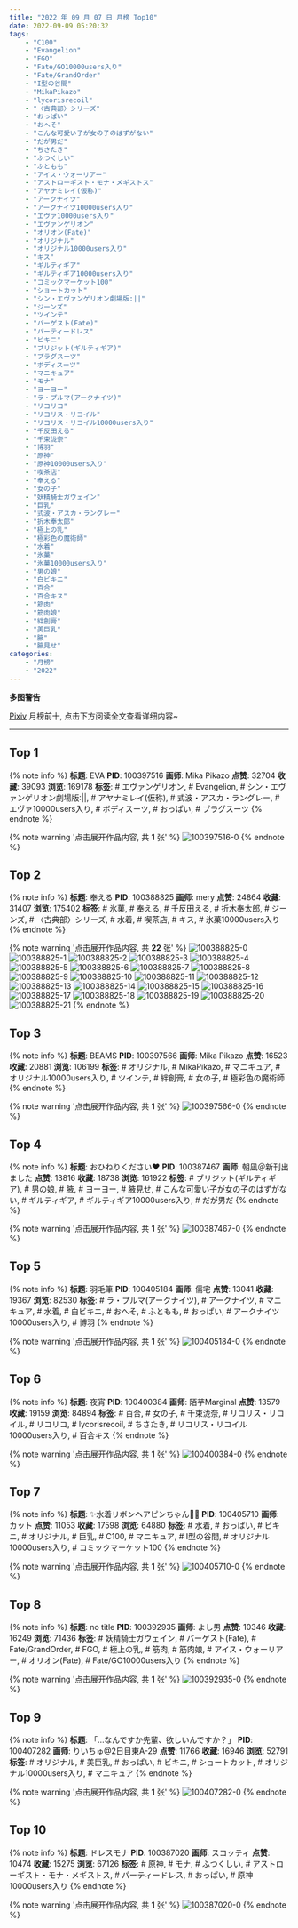 ```yaml
---
title: "2022 年 09 月 07 日 月榜 Top10"
date: 2022-09-09 05:20:32
tags:
    - "C100"
    - "Evangelion"
    - "FGO"
    - "Fate/GO10000users入り"
    - "Fate/GrandOrder"
    - "I型の谷間"
    - "MikaPikazo"
    - "lycorisrecoil"
    - "〈古典部〉シリーズ"
    - "おっぱい"
    - "おへそ"
    - "こんな可愛い子が女の子のはずがない"
    - "だが男だ"
    - "ちさたき"
    - "ふつくしい"
    - "ふともも"
    - "アイス・ウォーリアー"
    - "アストローギスト・モナ・メギストス"
    - "アヤナミレイ(仮称)"
    - "アークナイツ"
    - "アークナイツ10000users入り"
    - "エヴァ10000users入り"
    - "エヴァンゲリオン"
    - "オリオン(Fate)"
    - "オリジナル"
    - "オリジナル10000users入り"
    - "キス"
    - "ギルティギア"
    - "ギルティギア10000users入り"
    - "コミックマーケット100"
    - "ショートカット"
    - "シン・エヴァンゲリオン劇場版:||"
    - "ジーンズ"
    - "ツインテ"
    - "バーゲスト(Fate)"
    - "パーティードレス"
    - "ビキニ"
    - "ブリジット(ギルティギア)"
    - "プラグスーツ"
    - "ボディスーツ"
    - "マニキュア"
    - "モナ"
    - "ヨーヨー"
    - "ラ・プルマ(アークナイツ)"
    - "リコリコ"
    - "リコリス・リコイル"
    - "リコリス・リコイル10000users入り"
    - "千反田える"
    - "千束泷奈"
    - "博羽"
    - "原神"
    - "原神10000users入り"
    - "喫茶店"
    - "奉える"
    - "女の子"
    - "妖精騎士ガウェイン"
    - "巨乳"
    - "式波・アスカ・ラングレー"
    - "折木奉太郎"
    - "極上の乳"
    - "極彩色の魔術師"
    - "水着"
    - "氷菓"
    - "氷菓10000users入り"
    - "男の娘"
    - "白ビキニ"
    - "百合"
    - "百合キス"
    - "筋肉"
    - "筋肉娘"
    - "絆創膏"
    - "美巨乳"
    - "腋"
    - "腋見せ"
categories:
    - "月榜"
    - "2022"
---
```


<i class="fa fa-triangle-exclamation"></i>**多图警告**<i class="fa fa-triangle-exclamation"></i>

[Pixiv](https://www.pixiv.net/) 月榜前十, 点击下方阅读全文查看详细内容~

<!-- more -->

---

## Top 1

{% note info %}
**标题**: EVA
**PID**: 100397516 **画师**: Mika Pikazo
**点赞**: 32704 **收藏**: 39093 **浏览**: 169178
**标签**: # エヴァンゲリオン, # Evangelion, # シン・エヴァンゲリオン劇場版:||, # アヤナミレイ(仮称), # 式波・アスカ・ラングレー, # エヴァ10000users入り, # ボディスーツ, # おっぱい, # プラグスーツ
{% endnote %}

{% note warning '点击展开作品内容, 共 **1** 张' %}
![100397516-0](https://i.pixiv.re/img-original/img/2022/08/26/20/24/10/100397516_p0.png)
{% endnote %}

## Top 2

{% note info %}
**标题**: 奉える
**PID**: 100388825 **画师**: mery
**点赞**: 24864 **收藏**: 31407 **浏览**: 175402
**标签**: # 氷菓, # 奉える, # 千反田える, # 折木奉太郎, # ジーンズ, # 〈古典部〉シリーズ, # 水着, # 喫茶店, # キス, # 氷菓10000users入り
{% endnote %}

{% note warning '点击展开作品内容, 共 **22** 张' %}
![100388825-0](https://i.pixiv.re/img-original/img/2022/08/11/00/55/08/100388825_p0.png)
![100388825-1](https://i.pixiv.re/img-original/img/2022/08/11/00/55/08/100388825_p1.png)
![100388825-2](https://i.pixiv.re/img-original/img/2022/08/11/00/55/08/100388825_p2.png)
![100388825-3](https://i.pixiv.re/img-original/img/2022/08/11/00/55/08/100388825_p3.png)
![100388825-4](https://i.pixiv.re/img-original/img/2022/08/11/00/55/08/100388825_p4.png)
![100388825-5](https://i.pixiv.re/img-original/img/2022/08/11/00/55/08/100388825_p5.png)
![100388825-6](https://i.pixiv.re/img-original/img/2022/08/11/00/55/08/100388825_p6.png)
![100388825-7](https://i.pixiv.re/img-original/img/2022/08/11/00/55/08/100388825_p7.png)
![100388825-8](https://i.pixiv.re/img-original/img/2022/08/11/00/55/08/100388825_p8.png)
![100388825-9](https://i.pixiv.re/img-original/img/2022/08/11/00/55/08/100388825_p9.png)
![100388825-10](https://i.pixiv.re/img-original/img/2022/08/11/00/55/08/100388825_p10.png)
![100388825-11](https://i.pixiv.re/img-original/img/2022/08/11/00/55/08/100388825_p11.png)
![100388825-12](https://i.pixiv.re/img-original/img/2022/08/11/00/55/08/100388825_p12.png)
![100388825-13](https://i.pixiv.re/img-original/img/2022/08/11/00/55/08/100388825_p13.png)
![100388825-14](https://i.pixiv.re/img-original/img/2022/08/11/00/55/08/100388825_p14.png)
![100388825-15](https://i.pixiv.re/img-original/img/2022/08/11/00/55/08/100388825_p15.png)
![100388825-16](https://i.pixiv.re/img-original/img/2022/08/11/00/55/08/100388825_p16.png)
![100388825-17](https://i.pixiv.re/img-original/img/2022/08/11/00/55/08/100388825_p17.png)
![100388825-18](https://i.pixiv.re/img-original/img/2022/08/11/00/55/08/100388825_p18.png)
![100388825-19](https://i.pixiv.re/img-original/img/2022/08/11/00/55/08/100388825_p19.png)
![100388825-20](https://i.pixiv.re/img-original/img/2022/08/11/00/55/08/100388825_p20.png)
![100388825-21](https://i.pixiv.re/img-original/img/2022/08/11/00/55/08/100388825_p21.png)
{% endnote %}

## Top 3

{% note info %}
**标题**: BEAMS
**PID**: 100397566 **画师**: Mika Pikazo
**点赞**: 16523 **收藏**: 20881 **浏览**: 106199
**标签**: # オリジナル, # MikaPikazo, # マニキュア, # オリジナル10000users入り, # ツインテ, # 絆創膏, # 女の子, # 極彩色の魔術師
{% endnote %}

{% note warning '点击展开作品内容, 共 **1** 张' %}
![100397566-0](https://i.pixiv.re/img-original/img/2022/08/11/12/58/09/100397566_p0.png)
{% endnote %}

## Top 4

{% note info %}
**标题**: おひねりください❤
**PID**: 100387467 **画师**: 朝凪＠新刊出ました
**点赞**: 13816 **收藏**: 18738 **浏览**: 161922
**标签**: # ブリジット(ギルティギア), # 男の娘, # 腋, # ヨーヨー, # 腋見せ, # こんな可愛い子が女の子のはずがない, # ギルティギア, # ギルティギア10000users入り, # だが男だ
{% endnote %}

{% note warning '点击展开作品内容, 共 **1** 张' %}
![100387467-0](https://i.pixiv.re/img-original/img/2022/08/11/00/06/37/100387467_p0.jpg)
{% endnote %}

## Top 5

{% note info %}
**标题**: 羽毛筆
**PID**: 100405184 **画师**: 儒宅
**点赞**: 13041 **收藏**: 19367 **浏览**: 82530
**标签**: # ラ・プルマ(アークナイツ), # アークナイツ, # マニキュア, # 水着, # 白ビキニ, # おへそ, # ふともも, # おっぱい, # アークナイツ10000users入り, # 博羽
{% endnote %}

{% note warning '点击展开作品内容, 共 **1** 张' %}
![100405184-0](https://i.pixiv.re/img-original/img/2022/08/11/20/56/16/100405184_p0.jpg)
{% endnote %}

## Top 6

{% note info %}
**标题**: 夜宵
**PID**: 100400384 **画师**: 陌芋Marginal
**点赞**: 13579 **收藏**: 19159 **浏览**: 84894
**标签**: # 百合, # 女の子, # 千束泷奈, # リコリス・リコイル, # リコリコ, # lycorisrecoil, # ちさたき, # リコリス・リコイル10000users入り, # 百合キス
{% endnote %}

{% note warning '点击展开作品内容, 共 **1** 张' %}
![100400384-0](https://i.pixiv.re/img-original/img/2022/08/11/15/47/55/100400384_p0.jpg)
{% endnote %}

## Top 7

{% note info %}
**标题**: ✨水着リボンヘアピンちゃん👋🌴
**PID**: 100405710 **画师**: カット
**点赞**: 11053 **收藏**: 17598 **浏览**: 64880
**标签**: # 水着, # おっぱい, # ビキニ, # オリジナル, # 巨乳, # C100, # マニキュア, # I型の谷間, # オリジナル10000users入り, # コミックマーケット100
{% endnote %}

{% note warning '点击展开作品内容, 共 **1** 张' %}
![100405710-0](https://i.pixiv.re/img-original/img/2022/08/11/20/00/00/100405710_p0.png)
{% endnote %}

## Top 8

{% note info %}
**标题**: no title
**PID**: 100392935 **画师**: よし男
**点赞**: 10346 **收藏**: 16249 **浏览**: 71436
**标签**: # 妖精騎士ガウェイン, # バーゲスト(Fate), # Fate/GrandOrder, # FGO, # 極上の乳, # 筋肉, # 筋肉娘, # アイス・ウォーリアー, # オリオン(Fate), # Fate/GO10000users入り
{% endnote %}

{% note warning '点击展开作品内容, 共 **1** 张' %}
![100392935-0](https://i.pixiv.re/img-original/img/2022/08/11/07/10/31/100392935_p0.jpg)
{% endnote %}

## Top 9

{% note info %}
**标题**: 「…なんですか先輩、欲しいんですか？」
**PID**: 100407282 **画师**: りいちゅ@2日目東A-29
**点赞**: 11766 **收藏**: 16946 **浏览**: 52791
**标签**: # オリジナル, # 美巨乳, # おっぱい, # ビキニ, # ショートカット, # オリジナル10000users入り, # マニキュア
{% endnote %}

{% note warning '点击展开作品内容, 共 **1** 张' %}
![100407282-0](https://i.pixiv.re/img-original/img/2022/08/11/21/00/01/100407282_p0.png)
{% endnote %}

## Top 10

{% note info %}
**标题**: ドレスモナ
**PID**: 100387020 **画师**: スコッティ
**点赞**: 10474 **收藏**: 15275 **浏览**: 67126
**标签**: # 原神, # モナ, # ふつくしい, # アストローギスト・モナ・メギストス, # パーティードレス, # おっぱい, # 原神10000users入り
{% endnote %}

{% note warning '点击展开作品内容, 共 **1** 张' %}
![100387020-0](https://i.pixiv.re/img-original/img/2022/08/11/00/00/06/100387020_p0.jpg)
{% endnote %}
